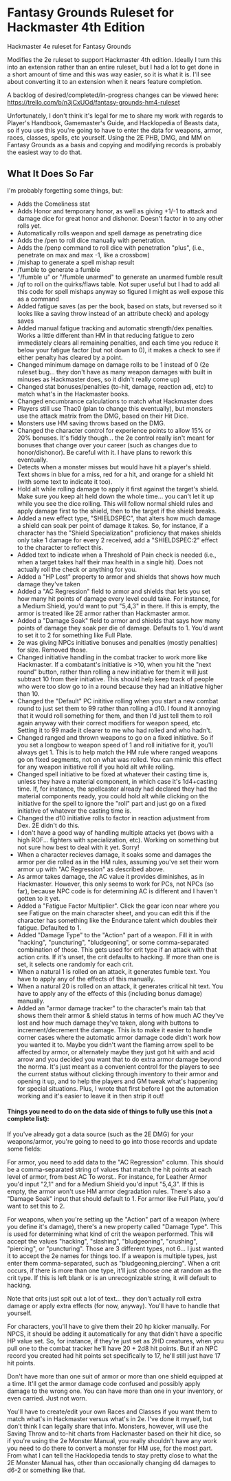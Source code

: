 # Fantasy Grounds Ruleset for Hackmaster 4th Edition
Hackmaster 4e ruleset for Fantasy Grounds

Modifies the 2e ruleset to support Hackmaster 4th edition. Ideally I turn this into an extension rather than an entire ruleset, but I had a lot to get done in a short amount of time and this was way easier, so it is what it is. I'll see about converting it to an extension when it nears feature completion.

A backlog of desired/completed/in-progress changes can be viewed here: https://trello.com/b/n3jCxUOd/fantasy-grounds-hm4-ruleset

Unfortunately, I don't think it's legal for me to share my work with regards to Player's Handbook, Gamemaster's Guide, and Hacklopedia of Beasts data, so if you use this you're going to have to enter the data for weapons, armor, races, classes, spells, etc yourself. Using the 2E PHB, DMG, and MM on Fantasy Grounds as a basis and copying and modifying records is probably the easiest way to do that. 

## What It Does So Far 
I'm probably forgetting some things, but:

- Adds the Comeliness stat
- Adds Honor and temporary honor, as well as giving +1/-1 to attack and damage dice for great honor and dishonor. Doesn't factor in to any other rolls yet.
- Automatically rolls weapon and spell damage as penetrating dice
- Adds the /pen to roll dice manually with penetration.
- Adds the /penp command to roll dice with penetration "plus", (i.e., penetrate on max and max -1, like a crossbow)
- /mishap to generate a spell mishap result
- /fumble to generate a fumble
- "/fumble u" or "/fumble unarmed" to generate an unarmed fumble result
- /qf to roll on the quirks/flaws table. Not super useful but I had to add all this code for spell mishaps anyway so figured I might as well expose this as a command
- Added fatigue saves (as per the book, based on stats, but reversed so it looks like a saving throw instead of an attribute check) and apology saves
- Added manual fatigue tracking and automatic strength/dex penalties. Works a little different than HM in that reducing fatigue to zero immediately clears all remaining penalties, and each time you reduce it below your fatigue factor (but not down to 0), it makes a check to see if either penalty has cleared by a point. 
- Changed minimum damage on damage rolls to be 1 instead of 0 (2e ruleset bug... they don't have as many weapon damages with built in minuses as Hackmaster does, so it didn't really come up)
 - Changed stat bonuses/penalties (to-hit, damage, reaction adj, etc) to match what's in the Hackmaster books. 
 - Changed encumbrance calculations to match what Hackmaster does
 - Players still use Thac0 (plan to change this eventually), but monsters use the attack matrix from the DMG, based on their Hit Dice.
 - Monsters use HM saving throws based on the DMG.
 - Changed the character control for experience points to allow 15% or 20% bonuses. It's fiddly though... the 2e control really isn't meant for bonuses that change over your career (such as changes due to honor/dishonor). Be careful with it. I have plans to rework this eventually.
 - Detects when a monster misses but would have hit a player's shield. Text shows in blue for a miss, red for a hit, and orange for a shield hit (with some text to indicate it too).
 - Hold alt while rolling damage to apply it first against the target's shield. Make sure you keep alt held down the whole time... you can't let it up while you see the dice rolling. This will follow normal shield rules and apply damage first to the shield, then to the target if the shield breaks.
 - Added a new effect type, "SHIELDSPEC", that alters how much damage a shield can soak per point of damage it takes. So, for instance, if a character has the "Shield Specialization" proficiency that makes shields only take 1 damage for every 2 received, add a "SHIELDSPEC:2" effect to the character to reflect this.
 - Added text to indicate when a Threshold of Pain check is needed (i.e., when a target takes half their max health in a single hit). Does not actually roll the check or anything for you.
 - Added a "HP Lost" property to armor and shields that shows how much damage they've taken
 - Added a "AC Regression" field to armor and shields that lets you set how many hit points of damage every level could take. For instance, for a Medium Shield, you'd want to put "5,4,3" in there. If this is empty, the armor is treated like 2E armor rather than Hackmaster armor.
 - Added a "Damage Soak" field to armor and shields that says how many points of damage they soak per die of damage. Defaults to 1. You'd want to set it to 2 for something like Full Plate.
 - 2e was giving NPCs initiative bonuses and penalties (mostly penalties) for size. Removed those.
 - Changed initiative handling in the combat tracker to work more like Hackmaster. If a combatant's initiative is >10, when you hit the "next round" button, rather than rolling a new initiative for them it will just subtract 10 from their initiative. This should help keep track of people who were too slow go to in a round because they had an initiative higher than 10.
 - Changed the "Default" PC inititive rolling when you start a new combat round to just set them to 99 rather than rolling a d10. I found it annoying that it would roll something for them, and then I'd just tell them to roll again anyway with their correct modifiers for weapon speed, etc. Setting it to 99 made it clearer to me who had rolled and who hadn't.
 - Changed ranged and thrown weapons to go on a fixed initiative. So if you set a longbow to weapon speed of 1 and roll initiative for it, you'll always get 1. This is to help match the HM rule where ranged weapons go on fixed segments, not on what was rolled. You can mimic this effect for any weapon initiative roll if you hold alt while rolling. 
- Changed spell initiative to be fixed at whatever their casting time is, unless they have a material component, in which case it's 1d4+casting time. If, for instance, the spellcaster already had declared they had the material components ready, you could hold alt while clicking on the initiative for the spell to ignore the "roll" part and just go on a fixed initiative of whatever the casting time is.
- Changed the d10 initiative rolls to factor in reaction adjustment from Dex. 2E didn't do this.
- I don't have a good way of handling multiple attacks yet (bows with a high ROF... fighters with specialization, etc). Working on something but not sure how best to deal with it yet. Sorry!
- When a character recieves damage, it soaks some and damages the armor per die rolled as in the HM rules, assuming you've set their worn armor up with "AC Regression" as described above.
- As armor takes damage, the AC value it provides diminishes, as in Hackmaster. However, this only seems to work for PCs, not NPCs (so far), because NPC code is for determining AC is different and I haven't gotten to it yet.
- Added a "Fatigue Factor Multiplier". Click the gear icon near where you see Fatigue on the main character sheet, and you can edit this if the character has something like the Endurance talent which doubles their fatigue. Defaulted to 1.
- Added "Damage Type" to the "Action" part of a weapon. Fill it in with "hacking", "puncturing", "bludgeoning", or some comma-separated combination of those. This gets used for crit type if an attack with that action crits. If it's unset, the crit defaults to hacking. If more than one is set, it selects one randomly for each crit.
- When a natural 1 is rolled on an attack, it generates fumble text. You have to apply any of the effects of this manually.
- When a natural 20 is rolled on an attack, it generates critical hit text. You have to apply any of the effects of this (including bonus damage) manually.
- Added an "armor damage tracker" to the character's main tab that shows them their armor & shield status in terms of how much AC they've lost and how much damage they've taken, along with buttons to increment/decrement the damage. This is to make it easier to handle corner cases where the automatic armor damage code didn't work how you wanted it to. Maybe you didn't want the flaming arrow spell to be affected by armor, or alternately maybe they just got hit with and acid arrow and you decided you want that to do extra armor damage beyond the norma. It's just meant as a convenient control for the players to see the current status without clicking through inventory to their armor and opening it up, and to help the players and GM tweak what's happening for special situations. Plus, I wrote that first before I got the automation working and it's easier to leave it in then strip it out!
 

#### Things you need to do on the data side of things to fully use this (not a complete list):

If you've already got a data source (such as the 2E DMG) for your weapons/armor, you're going to need to go into those records and update some fields:

For armor, you need to add data to the "AC Regression" column. This should be a comma-separated string of values that match the hit points at each level of armor, from best AC To worst.. For instance, for Leather Armor you'd input "2,1" and for a Medium Shield you'd input "5,4,3". If this is empty, the armor won't use HM armor degradation rules. There's also a "Damage Soak" input that should default to 1. For armor like Full Plate, you'd want to set this to 2.

For weapons, when you're setting up the "Action" part of a weapon (where you define it's damage), there's a new property called "Damage Type". This is used for determining what kind of crit the weapon performed. This will accept the values "hacking", "slashing", "bludgeoning", "crushing", "piercing", or "puncturing". Those are 3 different types, not 6... I just wanted it to accept the 2e names for things too. If a weapon is multiple types, just enter them comma-separated, such as "bludgeoning,piercing". When a crit occurs, if there is more than one type, it'll just choose one at random as the crit type. If this is left blank or is an unrecognizable string, it will default to hacking.

Note that crits just spit out a lot of text... they don't actually roll extra damage or apply extra effects (for now, anyway). You'll have to handle that yourself.

For characters, you'll have to give them their 20 hp kicker manually. For NPCS, it should be adding it automatically for any that didn't have a specific HP value set. So, for instance, if they're just set as 2HD creatures, when you pull one to the combat tracker he'll have 20 + 2d8 hit points. But if an NPC record you created had hit points set specifically to 17, he'll still just have 17 hit points.

Don't have more than one suit of armor or more than one shield equipped at a time. It'll get the armor damage code confused and possibly apply damage to the wrong one. You can have more than one in your inventory, or even carried. Just not worn.

You'll have to create/edit your own Races and Classes if you want them to match what's in Hackmaster versus what's in 2e. I've done it myself, but don't think I can legally share that info. Monsters, however, will use the Saving Throw and to-hit charts from Hackmaster based on their hit dice, so if you're using the 2e Monster Manual, you really shouldn't have any work you need to do there to convert a monster for HM use, for the most part. From what I can tell the Hacklopedia tends to stay pretty close to what the 2E Monster Manual has, other than occasionally changing d4 damages to d6-2 or something like that. 
